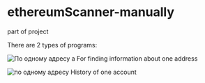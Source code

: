 # ethereumScanner-manually
part of project

There are 2 types of programs:

![По одному адресу а](https://user-images.githubusercontent.com/38252272/167776051-cf20851d-4af8-4a50-abc5-38f2fe7972c0.png)
For finding information about one address

![по одному адресу](https://user-images.githubusercontent.com/38252272/167776086-8864e5dc-88dd-4431-b2ef-9346ba2e3d95.png)
History of one account
